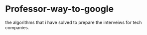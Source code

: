 # Professor-way-to-google
the algorithms that i have solved to prepare the interveiws for tech companies.
